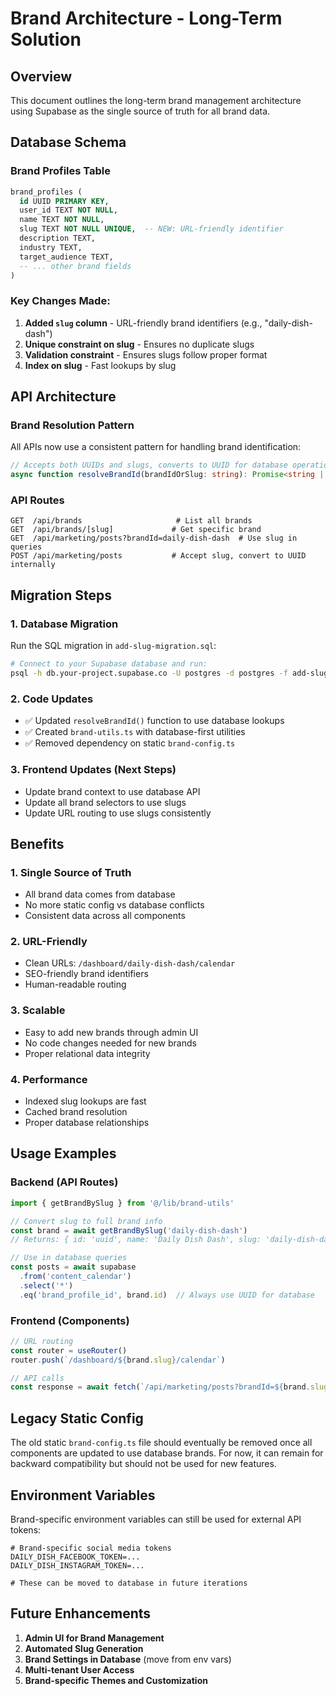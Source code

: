 # Brand Architecture - Long-Term Solution

## Overview
This document outlines the long-term brand management architecture using Supabase as the single source of truth for all brand data.

## Database Schema

### Brand Profiles Table
```sql
brand_profiles (
  id UUID PRIMARY KEY,
  user_id TEXT NOT NULL,
  name TEXT NOT NULL,
  slug TEXT NOT NULL UNIQUE,  -- NEW: URL-friendly identifier
  description TEXT,
  industry TEXT,
  target_audience TEXT,
  -- ... other brand fields
)
```

### Key Changes Made:
1. **Added `slug` column** - URL-friendly brand identifiers (e.g., "daily-dish-dash")
2. **Unique constraint on slug** - Ensures no duplicate slugs
3. **Validation constraint** - Ensures slugs follow proper format
4. **Index on slug** - Fast lookups by slug

## API Architecture

### Brand Resolution Pattern
All APIs now use a consistent pattern for handling brand identification:

```typescript
// Accepts both UUIDs and slugs, converts to UUID for database operations
async function resolveBrandId(brandIdOrSlug: string): Promise<string | null>
```

### API Routes
```
GET  /api/brands                     # List all brands
GET  /api/brands/[slug]             # Get specific brand
GET  /api/marketing/posts?brandId=daily-dish-dash  # Use slug in queries
POST /api/marketing/posts           # Accept slug, convert to UUID internally
```

## Migration Steps

### 1. Database Migration
Run the SQL migration in `add-slug-migration.sql`:
```bash
# Connect to your Supabase database and run:
psql -h db.your-project.supabase.co -U postgres -d postgres -f add-slug-migration.sql
```

### 2. Code Updates
- ✅ Updated `resolveBrandId()` function to use database lookups
- ✅ Created `brand-utils.ts` with database-first utilities
- ✅ Removed dependency on static `brand-config.ts`

### 3. Frontend Updates (Next Steps)
- Update brand context to use database API
- Update all brand selectors to use slugs
- Update URL routing to use slugs consistently

## Benefits

### 1. **Single Source of Truth**
- All brand data comes from database
- No more static config vs database conflicts
- Consistent data across all components

### 2. **URL-Friendly**
- Clean URLs: `/dashboard/daily-dish-dash/calendar`
- SEO-friendly brand identifiers
- Human-readable routing

### 3. **Scalable**
- Easy to add new brands through admin UI
- No code changes needed for new brands
- Proper relational data integrity

### 4. **Performance**
- Indexed slug lookups are fast
- Cached brand resolution
- Proper database relationships

## Usage Examples

### Backend (API Routes)
```typescript
import { getBrandBySlug } from '@/lib/brand-utils'

// Convert slug to full brand info
const brand = await getBrandBySlug('daily-dish-dash')
// Returns: { id: 'uuid', name: 'Daily Dish Dash', slug: 'daily-dish-dash' }

// Use in database queries
const posts = await supabase
  .from('content_calendar')
  .select('*')
  .eq('brand_profile_id', brand.id)  // Always use UUID for database
```

### Frontend (Components)
```typescript
// URL routing
const router = useRouter()
router.push(`/dashboard/${brand.slug}/calendar`)

// API calls
const response = await fetch(`/api/marketing/posts?brandId=${brand.slug}`)
```

## Legacy Static Config

The old static `brand-config.ts` file should eventually be removed once all components are updated to use database brands. For now, it can remain for backward compatibility but should not be used for new features.

## Environment Variables

Brand-specific environment variables can still be used for external API tokens:

```env
# Brand-specific social media tokens
DAILY_DISH_FACEBOOK_TOKEN=...
DAILY_DISH_INSTAGRAM_TOKEN=...

# These can be moved to database in future iterations
```

## Future Enhancements

1. **Admin UI for Brand Management**
2. **Automated Slug Generation**
3. **Brand Settings in Database** (move from env vars)
4. **Multi-tenant User Access**
5. **Brand-specific Themes and Customization**
